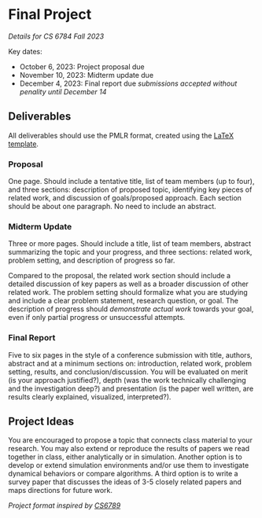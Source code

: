 # Final Project
*Details for CS 6784 Fall 2023*

Key dates:
- October 6, 2023: Project proposal due
- November 10, 2023: Midterm update due
- December 4, 2023: Final report due *submissions accepted without penality until December 14*

## Deliverables
All deliverables should use the PMLR format, created using the [LaTeX template](https://www.overleaf.com/read/fkdrmrfwgcfj). 
### Proposal
One page. Should include a tentative title, list of team members (up to four), and three sections: description of proposed topic, identifying key pieces of related work, and discussion of goals/proposed approach. Each section should be about one paragraph. No need to include an abstract.
### Midterm Update
Three or more pages. Should include a title, list of team members, abstract summarizing the topic and your progress, and three sections: related work, problem setting, and description of progress so far. 

Compared to the proposal, the related work section should include a detailed discussion of key papers as well as a broader discussion of other related work. The problem setting should formalize what you are studying and include a clear problem statement, research question, or goal. The description of progress should *demonstrate actual work* towards your goal, even if only partial progress or unsuccessful attempts. 
### Final Report
Five to six pages in the style of a conference submission with title, authors, abstract and at a minimum sections on: introduction, related work, problem setting, results, and conclusion/discussion. You will be evaluated on merit (is your approach justified?), depth (was the work technically challenging and the investigation deep?) and presentation (is the paper well written, are results clearly explained, visualized, interpreted?).
## Project Ideas
You are encouraged to propose a topic that connects class material to your research. You may also extend or reproduce the results of papers we read together in class, either analytically or in simulation. Another option is to develop or extend simulation environments and/or use them to investigate dynamical behaviors or compare algorithms. A third option is to write a survey paper that discusses the ideas of 3-5 closely related papers and maps directions for future work.

*Project format inspired by [CS6789](https://wensun.github.io/CS6789)*
